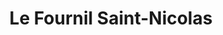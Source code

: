 ---
title: "Le Fournil Saint-Nicolas"
url: /le-havre/le-fournil-saint-nicolas/
shop: boulangerie
---